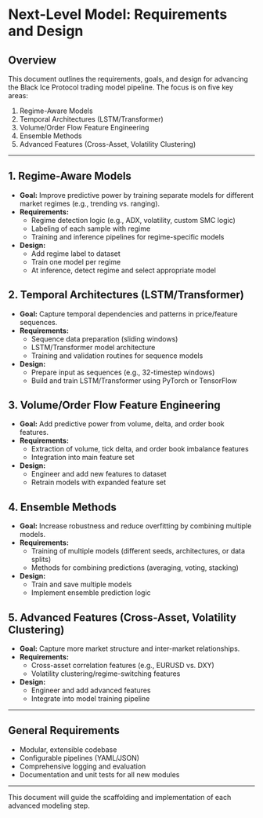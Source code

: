# Next-Level Model: Requirements and Design

## Overview
This document outlines the requirements, goals, and design for advancing the Black Ice Protocol trading model pipeline. The focus is on five key areas:

1. Regime-Aware Models
2. Temporal Architectures (LSTM/Transformer)
3. Volume/Order Flow Feature Engineering
4. Ensemble Methods
5. Advanced Features (Cross-Asset, Volatility Clustering)

---

## 1. Regime-Aware Models
- **Goal:** Improve predictive power by training separate models for different market regimes (e.g., trending vs. ranging).
- **Requirements:**
  - Regime detection logic (e.g., ADX, volatility, custom SMC logic)
  - Labeling of each sample with regime
  - Training and inference pipelines for regime-specific models
- **Design:**
  - Add regime label to dataset
  - Train one model per regime
  - At inference, detect regime and select appropriate model

## 2. Temporal Architectures (LSTM/Transformer)
- **Goal:** Capture temporal dependencies and patterns in price/feature sequences.
- **Requirements:**
  - Sequence data preparation (sliding windows)
  - LSTM/Transformer model architecture
  - Training and validation routines for sequence models
- **Design:**
  - Prepare input as sequences (e.g., 32-timestep windows)
  - Build and train LSTM/Transformer using PyTorch or TensorFlow

## 3. Volume/Order Flow Feature Engineering
- **Goal:** Add predictive power from volume, delta, and order book features.
- **Requirements:**
  - Extraction of volume, tick delta, and order book imbalance features
  - Integration into main feature set
- **Design:**
  - Engineer and add new features to dataset
  - Retrain models with expanded feature set

## 4. Ensemble Methods
- **Goal:** Increase robustness and reduce overfitting by combining multiple models.
- **Requirements:**
  - Training of multiple models (different seeds, architectures, or data splits)
  - Methods for combining predictions (averaging, voting, stacking)
- **Design:**
  - Train and save multiple models
  - Implement ensemble prediction logic

## 5. Advanced Features (Cross-Asset, Volatility Clustering)
- **Goal:** Capture more market structure and inter-market relationships.
- **Requirements:**
  - Cross-asset correlation features (e.g., EURUSD vs. DXY)
  - Volatility clustering/regime-switching features
- **Design:**
  - Engineer and add advanced features
  - Integrate into model training pipeline

---

## General Requirements
- Modular, extensible codebase
- Configurable pipelines (YAML/JSON)
- Comprehensive logging and evaluation
- Documentation and unit tests for all new modules

---

This document will guide the scaffolding and implementation of each advanced modeling step.
